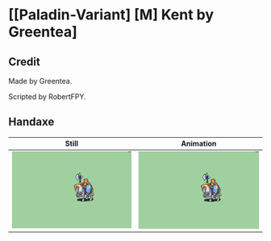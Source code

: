 # [\[Paladin-Variant\] \[M\] Kent by Greentea]

## Credit

Made by Greentea.

Scripted by RobertFPY.
	
## Handaxe

| Still | Animation |
| :---: | :-------: |
| ![Handaxe still](./Handaxe_000.png) | ![Handaxe animation](./Handaxe.gif) |
